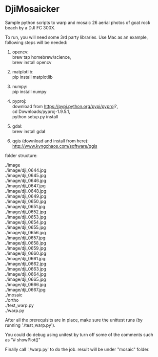 # DjiMosaicker  
Sample python scripts to warp and mosaic 26 aerial photos of goat rock beach by a DJI FC 300X.  
  
To run, you will need some 3rd party libraries. Use Mac as an example, following steps will be needed:  
  
  1. opencv:  
      brew tap homebrew/science,   
      brew install opencv 
  
  2. matplotlib:  
      pip install matplotlib  
    
  3. numpy:  
      pip install numpy  
    
  4. pyproj:  
      download from https://pypi.python.org/pypi/pyproj?,   
      cd Downloads/pyproj-1.9.5.1,   
      python setup.py install  
    
  5. gdal:  
      brew install gdal  
    
  6. qgis (download and install from here):  
      http://www.kyngchaos.com/software/qgis  
  
folder structure:
  
  ./image  
  ./image/dji_0644.jpg  
  ./image/dji_0645.jpg   
  ./image/dji_0646.jpg  
  ./image/dji_0647.jpg  
  ./image/dji_0648.jpg  
  ./image/dji_0649.jpg  
  ./image/dji_0650.jpg  
  ./image/dji_0651.jpg  
  ./image/dji_0652.jpg  
  ./image/dji_0653.jpg  
  ./image/dji_0654.jpg  
  ./image/dji_0655.jpg  
  ./image/dji_0656.jpg  
  ./image/dji_0657.jpg  
  ./image/dji_0658.jpg  
  ./image/dji_0659.jpg  
  ./image/dji_0660.jpg  
  ./image/dji_0661.jpg  
  ./image/dji_0662.jpg  
  ./image/dji_0663.jpg  
  ./image/dji_0664.jpg  
  ./image/dji_0665.jpg  
  ./image/dji_0666.jpg  
  ./image/dji_0667.jpg  
  ./mosaic  
  ./ortho  
  ./test_warp.py  
  ./warp.py  

After all the prerequisits are in place, make sure the unittest runs (by running './test_warp.py'). 

You could do debug using unitest by turn off some of the comments such as "# showPlot()"  
  
Finally call './warp.py' to do the job.  result will be under "mosaic" folder. 

  
